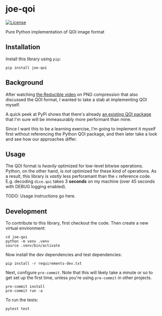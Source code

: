 # joe-qoi

<!-- TODO [![pypi](https://img.shields.io/pypi/v/joe-qoi.svg)](https://pypi.org/project/joe-qoi/) -->
<!-- TODO [![Changelog](https://img.shields.io/github/v/release/jkerhin/joe-qoi?include_prereleases&label=changelog)](https://github.com/jkerhin/joe-qoi/releases) -->
[![License](https://img.shields.io/badge/license-MIT-blue.svg)](https://github.com/jkerhin/joe-qoi/blob/main/LICENSE)

Pure Python implementation of QOI image format

## Installation

Install this library using `pip`:

    pip install joe-qoi

## Background

After watching [the Reducible video](https://www.youtube.com/watch?v=EFUYNoFRHQI) on PNG compression
that also discussed the QOI format, I wanted to take a stab at implementing QOI myself.

A quick peek at PyPi shows that there's already [an existing QOI package](https://pypi.org/project/qoi/)
that I'm sure will be immeasurably more performant than mine.

Since I want this to be a learning exercise, I'm going to implement it myself first without
referencing the Python QOI package, and then later take a look and see how our approaches
differ.

## Usage

The QOI format is _heavily_ optimized for low-level bitwise operations. Python, on the
other hand, is _not_ optimized for these kind of operations. As a result, this library
is _vastly_ less perforamant than the `c` reference code. E.g. decoding `dice.qoi` takes
3 **seconds** on my machine (over 45 seconds with DEBUG logging enabled). 

TODO: Usage instructions go here.

## Development

To contribute to this library, first checkout the code. Then create a new virtual environment:

    cd joe-qoi
    python -m venv .venv
    source .venv/bin/activate

Now install the dev dependencies and test dependencies:

    pip install -r requirements-dev.txt

Next, configure `pre-commit`. Note that this will likely take a minute or so to
get set up the first time, unless you're using `pre-commit` in other projects.

    pre-commit install
    pre-commit run -a

To run the tests:

    pytest test
